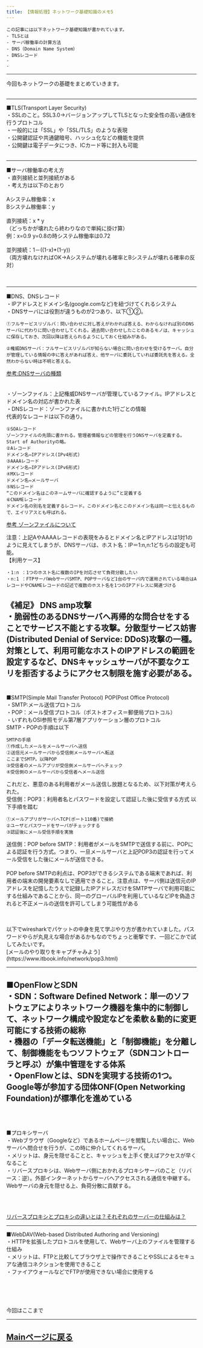 ```yaml
---
title: 【情報処理】ネットワーク基礎知識のメモ5
---
```

<script async src="https://pagead2.googlesyndication.com/pagead/js/adsbygoogle.js?client=ca-pub-2844921131740253"
     crossorigin="anonymous"></script>
<!-- Global site tag (gtag.js) - Google Analytics -->
<script async src="https://www.googletagmanager.com/gtag/js?id=G-H1234VX5NE"></script>
<script>
  window.dataLayer = window.dataLayer || [];
  function gtag(){dataLayer.push(arguments);}
  gtag('js', new Date());

  gtag('config', 'G-H1234VX5NE');
</script>



```
この記事には以下ネットワーク基礎知識が書かれています。
- TLSとは
- サーバ稼働率の計算方法
- DNS（Domain Name System）
- DNSレコード
- 
- 
```
----
今回もネットワークの基礎をまとめていきます。<br>
<br>

----
■TLS(Transport Layer Security)<br>
・SSLのこと。SSL3.0→バージョンアップしてTLSとなった安全性の高い通信を行うプロトコル<br>
・一般的には「SSL」や「SSL/TLS」のような表現<br>
・公開鍵認証や共通鍵暗号、ハッシュ化などの機能を提供<br>
・公開鍵は電子データにつき、ICカード等に封入も可能<br>
<br>

----

■サーバ稼働率の考え方<br>
・直列接続と並列接続がある<br>
・考え方は以下のとおり<br>
<br>
Aシステム稼働率：x<br>
Bシステム稼働率：y<br>
<br>
直列接続：x * y<br>
（どっちかが壊れたら終わりなので単純に掛け算）<br>
例：x=0.9 y=0.8の時システム稼働率は0.72<br>
<br>
並列接続：1－((1-x)*(1-y))<br>
（両方壊れなければOK→Aシステムが壊れる確率とBシステムが壊れる確率の反対）<br>
<br><br>

----
■DNS、DNSレコード<br>
・IPアドレスとドメイン名(google.comなど)を紐づけてくれるシステム<br>
・DNSサーバには役割が違うものが2つあり、以下①②。<br>
```
①フルサービスリゾルバ：問い合わせに対し答えがわかれば答える、わからなければ別のDNSサーバに代わりに問い合わせしてくれる。過去問い合わせしたことのあるモノは、キャッシュに保存しておき、次回以降は答えられるようにしておく仕組みがある。

②権威DNSサーバ：フルサービスリゾルバが知らない場合に問い合わせを受けるサーバ。自分が管理している情報の中に答えがあれば答え、他サーバに委託していれば委託先を答える。全然わからない時は不明と答える。
```
[参考:DNSサーバの種類](https://wa3.i-3-i.info/word1288.html)<br>
<br>
<br>
・ゾーンファイル：上記権威DNSサーバが管理しているファイル。IPアドレスとドメイン名の対応が書かれた表<br>
・DNSレコード：ゾーンファイルに書かれた1行ごとの情報<br>
代表的なレコードは以下の通り。<br>
```
①SOAレコード
ゾーンファイルの先頭に書かれる。管理者情報などの管理を行うDNSサーバを定義する。Start of Authorityの略。
②Aレコード
ドメイン名⇔IPアドレス(IPv4形式)
③AAAAレコード
ドメイン名⇔IPアドレス(IPv6形式)
④MXレコード
ドメイン名⇔メールサーバ
⑤NSレコード
“このドメイン名はこのネームサーバに確認するように”と定義する
⑥CNAMEレコード
ドメイン名の別名を定義するレコード。このドメイン名とこのドメイン名は同一と伝えるもので、エイリアスとも呼ばれる。
```

[参考 ゾーンファイルについて](https://wa3.i-3-i.info/word12283.html)<br>

注意：上記AやAAAAレコードの表現をみるとドメイン名とIPアドレスは1対1のように見えてしまうが、DNSサーバは、ホスト名：IP＝1:n,n:1どちらの設定も可能。<br>
【利用ケース】<br>
```
・1:n ：1つのホスト名に複数のIPを対応させて負荷分散したい
・n:1 ：FTPサーバWebサーバSMTP、POPサーバなど1台のサーバ内で運用されている場合はAレコードやCNAMEレコードの記述で複数のホスト名を1つのIPアドレスに関連づける
```
《補足》
DNS amp攻撃<br>
・脆弱性のあるDNSサーバへ再帰的な問合せをすることでサービス不能とする攻撃。分散型サービス妨害(Distributed Denial of Service: DDoS)攻撃の一種。対策として、利用可能なホストのIPアドレスの範囲を設定するなど、DNSキャッシュサーバが不要なクエリを拒否するようにアクセス制限を施す必要がある。
<br>
<br>
----
■SMTP(Simple Mail Transfer Protocol) POP(Post Office Protocol)<br>
・SMTP:メール送信プロトコル<br>
・POP：メール受信プロトコル（ポストオフィス＝郵便局プロトコル）<br>
・いずれもOSI参照モデル第7層アプリケーション層のプロトコル<br>
SMTP・POPの手順は以下<br>

```
SMTPの手順
①作成したメールをメールサーバへ送信
②送信元メールサーバから受信側メールサーバへ転送
ここまでSMTP。以降POP
③受信者のメールアプリが受信側メールサーバへチェック
④受信側のメールサーバから受信者へメール送信
```
これだと、悪意のある利用者がメール送信し放題となるため、以下対策が考えられた。<br>
受信側：POP3：利用者名とパスワードを設定して認証した後に受信する方式
以下手順を踏む
```
①メールアプリがサーバへTCP(ポート110番)で接続
②ユーザとパスワードをサーバがチェックする
③認証後にメール受信手順を実施
```

送信側：POP before SMTP：利用者がメールをSMTPで送信する前に、POPによる認証を行う方式。つまり、一旦メールサーバと上記POP3の認証を行ってメール受信をした後にメールが送信できる。<br>
<br>
POP before SMTPの利点は、POP3ができるシステムである端末であれば、利用者の端末の開発要素なしで適用できること。注意点は、サーバ側は送信元のIPアドレスを記憶したうえで記録したIPアドレスだけをSMTPサーバで利用可能にする仕組みであることから、同一のグローバルIPを利用しているなどIPを偽造されると不正メールの送信を許可してしまう可能性がある<br>

<br>
<br>
以下でwiresharkでパケットの中身を見て学ぶやり方が書かれていました。パスワードやらが丸見えな場合があるかもなのでちょっと衝撃です、一回どこかで試してみたいです。<br>
[メールのやり取りをキャプチャみよう](https://www.itbook.info/network/pop3.html)<br>

----
■OpenFlowとSDN<br>
・SDN：Software Defined Network：単一のソフトウェアによりネットワーク機器を集中的に制御して、ネットワーク構成や設定などを柔軟＆動的に変更可能にする技術の総称<br>
・機器の「データ転送機能」と「制御機能」を分離して、制御機能をもつソフトウェア（SDNコントローラと呼ぶ）が集中管理をする体系<br>
・OpenFlowとは、SDNを実現する技術の1つ。Google等が参加する団体ONF(Open Networking Foundation)が標準化を進めている<br>
<br>
<br>
----
■プロキシサーバ<br>
・Webブラウザ（Googleなど）であるホームページを閲覧したい場合に、Webサーバへ問合せを行うが、この時に仲介してくれるサーバ。<br>
・メリットは、身元を隠せることと、キャッシュを上手く使えばアクセスが早くなること<br>
・リバースプロキシは、Webサーバ側におかれるプロキシサーバのこと（リバース：逆）。外部インターネットからサーバへアクセスされる通信を中継する。Webサーバの身元を隠せる上、負荷分散に貢献する。<br>

<br>
<br>

[リバースプロキシとプロキシの違いとは？それぞれのサーバーの仕組みは？](https://eset-info.canon-its.jp/malware_info/special/detail/201021.html#:~:text=%E3%81%93%E3%82%8C%E3%81%BE%E3%81%A7%E8%A6%8B%E3%81%A6%E3%81%8D%E3%81%9F,%E3%81%AE%E3%82%A2%E3%82%AF%E3%82%BB%E3%82%B9%E3%82%92%E4%B8%AD%E7%B6%99%E3%81%99%E3%82%8B%E3%80%82l)<br>

----
■WebDAV(Web-based Distributed Authoring and Versioning)<br>
・HTTPを拡張したプロトコルを使用して、Webサーバ上のファイルを管理する仕組み<br>
・メリットは、FTPと比較してブラウザ上で操作できることやSSLによるセキュアな通信コネクションを使用できること<br>
・ファイアウォールなどでFTPが使用できない場合に使用する<br>
<br>
<br>

<!--ひな型
----
■<br>
・<br>
・<br>
・<br>
<br>
<br>
[https://www.infraexpert.com/study/tcpip21.html](https://www.infraexpert.com/study/tcpip21.html)<br>
-->


<br>
<br>
今回はここまで<br>

----


## [Mainページに戻る](https://kissshot-skup.github.io/webpage)

